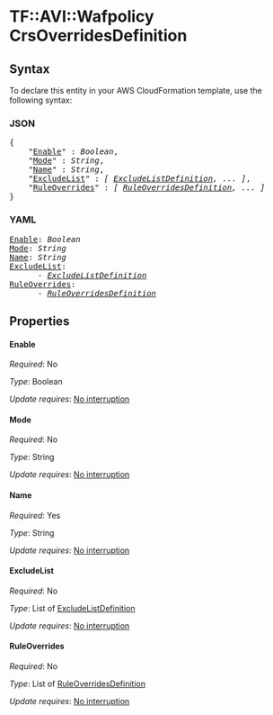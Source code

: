 # TF::AVI::Wafpolicy CrsOverridesDefinition

## Syntax

To declare this entity in your AWS CloudFormation template, use the following syntax:

### JSON

<pre>
{
    "<a href="#enable" title="Enable">Enable</a>" : <i>Boolean</i>,
    "<a href="#mode" title="Mode">Mode</a>" : <i>String</i>,
    "<a href="#name" title="Name">Name</a>" : <i>String</i>,
    "<a href="#excludelist" title="ExcludeList">ExcludeList</a>" : <i>[ <a href="excludelistdefinition.md">ExcludeListDefinition</a>, ... ]</i>,
    "<a href="#ruleoverrides" title="RuleOverrides">RuleOverrides</a>" : <i>[ <a href="ruleoverridesdefinition.md">RuleOverridesDefinition</a>, ... ]</i>
}
</pre>

### YAML

<pre>
<a href="#enable" title="Enable">Enable</a>: <i>Boolean</i>
<a href="#mode" title="Mode">Mode</a>: <i>String</i>
<a href="#name" title="Name">Name</a>: <i>String</i>
<a href="#excludelist" title="ExcludeList">ExcludeList</a>: <i>
      - <a href="excludelistdefinition.md">ExcludeListDefinition</a></i>
<a href="#ruleoverrides" title="RuleOverrides">RuleOverrides</a>: <i>
      - <a href="ruleoverridesdefinition.md">RuleOverridesDefinition</a></i>
</pre>

## Properties

#### Enable

_Required_: No

_Type_: Boolean

_Update requires_: [No interruption](https://docs.aws.amazon.com/AWSCloudFormation/latest/UserGuide/using-cfn-updating-stacks-update-behaviors.html#update-no-interrupt)

#### Mode

_Required_: No

_Type_: String

_Update requires_: [No interruption](https://docs.aws.amazon.com/AWSCloudFormation/latest/UserGuide/using-cfn-updating-stacks-update-behaviors.html#update-no-interrupt)

#### Name

_Required_: Yes

_Type_: String

_Update requires_: [No interruption](https://docs.aws.amazon.com/AWSCloudFormation/latest/UserGuide/using-cfn-updating-stacks-update-behaviors.html#update-no-interrupt)

#### ExcludeList

_Required_: No

_Type_: List of <a href="excludelistdefinition.md">ExcludeListDefinition</a>

_Update requires_: [No interruption](https://docs.aws.amazon.com/AWSCloudFormation/latest/UserGuide/using-cfn-updating-stacks-update-behaviors.html#update-no-interrupt)

#### RuleOverrides

_Required_: No

_Type_: List of <a href="ruleoverridesdefinition.md">RuleOverridesDefinition</a>

_Update requires_: [No interruption](https://docs.aws.amazon.com/AWSCloudFormation/latest/UserGuide/using-cfn-updating-stacks-update-behaviors.html#update-no-interrupt)

